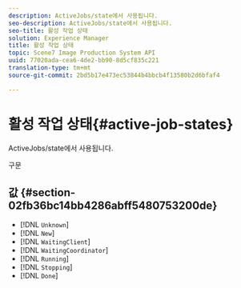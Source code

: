 ```yaml
---
description: ActiveJobs/state에서 사용됩니다.
seo-description: ActiveJobs/state에서 사용됩니다.
seo-title: 활성 작업 상태
solution: Experience Manager
title: 활성 작업 상태
topic: Scene7 Image Production System API
uuid: 77020ada-cea6-4de2-bb90-8d5cf835c221
translation-type: tm+mt
source-git-commit: 2bd5b17e473ec53844b4bbcb4f13580b2d6bfaf4

---
```



# 활성 작업 상태{#active-job-states}

ActiveJobs/state에서 사용됩니다.

구문

## 값 {#section-02fb36bc14bb4286abff5480753200de}

* [!DNL `Unknown`]
* [!DNL `New`]
* [!DNL `WaitingClient`]
* [!DNL `WaitingCoordinator`]
* [!DNL `Running`]
* [!DNL `Stopping`]
* [!DNL `Done`]

